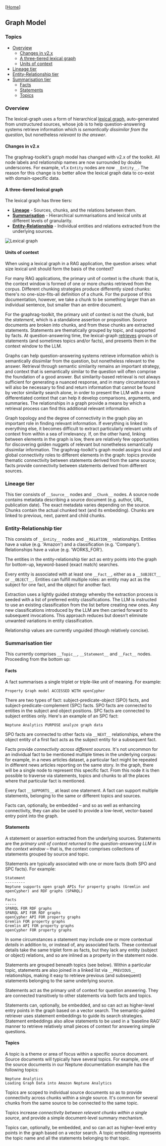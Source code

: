 [[Home](./)]

## Graph Model

### Topics

  - [Overview](#overview)
    - [Changes in v2.x](#changes-in-v2x)
    - [A three-tiered lexical graph](#a-three-tiered-lexical-graph)
    - [Units of context](#units-of-context)
  - [Lineage tier](#lineage-tier)
  - [Entity-Relationship tier](#entity-relationship-tier)
  - [Summarisation tier](#summarisation-tier)
    - [Facts](#facts)
    - [Statements](#statements)
    - [Topics](#topics)

### Overview

The lexical-graph uses a form of hierarchical [lexical graph](https://graphr.ag/reference/knowledge-graph/lexical-graph-hierarchical-structure/), auto-generated from unstructured sources, whose job is to help question-answering systems retrieve information which is *semantically dissimilar from the question*, but nonetheless *relevant to the answer*.

#### Changes in v2.x

The graphrag-toolkit's graph model has changed with v2.x of the toolkit. All node labels and relationship names are now surrounded by double underscores. For example, v1.x `Entity` nodes are now `__Entity__`. The reason for this change is to better allow the lexical graph data to co-exist with domain-specific data.

#### A three-tiered lexical graph

The lexical graph has three tiers:

  - [**Lineage**](#lineage-tier) - Sources, chunks, and the relations between them.
  - [**Summarisation**](#summarisation-tier) - Hierarchical summarisations and lexical units at different levels of granularity.
  - [**Entity-Relationship**](#entity-relationship-tier) - Individual entities and relations extracted from the underlying sources.
  
![Lexical graph](../images/lexical-graph.png)
  
#### Units of context

When using a lexical graph in a RAG application, the question arises: what size lexical unit should form the basis of the context?

For many RAG applications, the primary unit of context is the *chunk*: that is, the context window is formed of one or more chunks retrieved from the corpus. Different chunking strategies produce differently sized chunks: there's no one-size-fits-all definition of a chunk. For the purpose of this documentation, however, we take a chunk to be something larger than an individual sentence, but smaller than an entire document.

For the graphrag-toolkit, the primary unit of context is not the chunk, but the *statement*, which is a standalone assertion or proposition. Source documents are broken into chunks, and from these chunks are extracted statements. Statements are thematically grouped by topic, and supported by facts. At question-answering time, the lexical-graph [retrieves](./querying.md) groups of statements (and sometimes topics and/or facts), and presents them in the context window to the LLM.

Graphs can help question-answering systems retrieve information which is semantically dissimilar from the question, but nonetheless relevant to the answer. Retrieval through semantic similarity remains an important strategy, and context that is semantically similar to the question will often comprise the foundation of a good answer. But similarity-based retrieval is not always sufficient for generating a nuanced response, and in many circumstances it will also be necessary to find and return information that cannot be found by vector similarity search alone, in order to present the LLM with a more differentiated context that can help it develop comparisons, arguments, and summaries. The relationships in a graph provide a means by which a retrieval process can find this additional relevant information.

Graph topology and the degree of connectivity in the graph play an important role in finding relevant information. If everything is linked to everything else, it becomes difficult to extract particularly relevant units of context from within a sea of irrelevancy. If, on the other hand, linking between elements in the graph is low, there are relatively few opportunities for discovering golden nuggets of relevant but nonetheless semantically dissimilar information. The graphrag-toolkit's graph model assigns local and global connectivity roles to different elements in the graph: topics provide thematic connectivity between statements derived from the same source; facts provide connectivity between statements derived from different sources.
  
### Lineage tier

This tier consists of `__Source__` nodes and `__Chunk__` nodes. A source node contains metadata describing a source document (e.g. author, URL, publication date). The exact metadata varies depending on the source. Chunks contain the actual chunked text (and its embedding). Chunks are linked to previous, next, parent and child chunks.

### Entity-Relationship tier

This consists of `__Entity__` nodes and `__RELATION__` relationships. Entities have a value (e.g. 'Amazon') and a classification (e.g. 'Company'). Relationships have a value (e.g. 'WORKS_FOR').

The entities in the entity-relationship tier act as entry points into the graph for bottom-up, keyword-based (exact match) searches.

Every entity is associated with at least one `__Fact__`, either as a `__SUBJECT__` or `__OBJECT__`. Entities can fulfill multiple roles: an entity may act as the subject for one fact, and the object for another fact.

Extraction uses a lightly guided strategy whereby the extraction process is seeded with a list of preferred entity classifications. The LLM is instructed to use an existing classification from the list before creating new ones. Any new classifications introduced by the LLM are then carried forward to subsequent invocations. This approach reduces but doesn't eliminate unwanted variations in entity classification.

Relationship values are currently unguided (though relatively concise).

### Summarisation tier

This currently comprises `__Topic__`, `__Statement__` and `__Fact__` nodes. Proceeding from the bottom up:

#### Facts

A fact summarises a single triplet or triple-like unit of meaning. For example:

```
Property Graph model ACCESSED WITH openCypher
```

There are two types of fact: subject-predicate-object (SPO) facts, and subject-predicate-complement (SPC) facts. SPO facts are connected to entities in the subject and object positions. SPC facts are connected to subject entities only. Here's an example of an SPC fact:

```
Neptune Analytics PURPOSE analyze graph data
```

SPO facts are connected to other facts via `__NEXT__` relationships, where the object entity of a first fact acts as the subject entity for a subsequent fact.

Facts provide *connectivity across different sources*. It's not uncommon for an individual fact to be mentioned multiple times in the underlying corpus: for example, in a news articles dataset, a particular fact might be repeated in different news articles reporting on the same story. In the graph, there will be a single node to represent this specific fact. From this node it is then possible to traverse via statements, topics and chunks to all the places where that particular fact is mentioned.

Every fact `__SUPPORTS__` at least one statement. A fact can support multiple statements, belonging to the same or different topics and sources.

Facts can, optionally, be embedded – and so as well as enhancing connectivity, they can also be used to provide a low-level, vector-based entry point into the graph. 

#### Statements

A statement or assertion extracted from the underlying sources. Statements are the *primary unit of context returned to the question-answering LLM in the context window* – that is, the context comprises collections of statements grouped by source and topic.

Statements are typically associated with one or more facts (both SPO and SPC facts). For example:

```
Statement
---------
Neptune supports open graph APIs for property graphs (Gremlin and openCypher) and RDF graphs (SPARQL)

Facts
-----
SPARQL FOR RDF graphs
SPARQL API FOR RDF graphs
openCypher API FOR property graphs
Gremlin FOR property graphs
Gremlin API FOR property graphs
openCypher FOR property graphs
```

In some circumstances a statement may include one or more contextual *details* in addition to, or instead of, any associated facts. These contextual details take the same triplet form as facts, but they lack any entity (subject or object) relations, and so are inlined as a property in the statement node.

Statements are grouped beneath topics (see below). Within a particular topic, statements are also joined in a linked list via `__PREVIOUS__` relationships, making it easy to retrieve previous (and subsequent) statements belonging to the same underlying source.

Statements act as the primary unit of context for question answering. They are connected transitively to other statements via both facts and topics.

Statements can, optionally, be embedded, and so can act as higher-level entry points in the graph based on a vector search. The semantic-guided retriever uses statement embeddings to guide its search strategies. Statement embeddings also allow statements to be used in a 'baseline RAG' manner to retrieve relatively small pieces of context for answering simple questions.

#### Topics

A topic is a theme or area of focus within a specific source document. Source documents will typically have several topics. For example, one of the source documents in our Neptune documentation example has the following topics:

```
Neptune Analytics
Loading Graph Data into Amazon Neptune Analytics
```

Topics are scoped to individual source documents so as to provide connectivity across chunks within a single source. It's common for several chunks from the same source to be connected to the same topic.

Topics increase *connectivity between relevant chunks within a single source*, and provide a simple document-level summary mechanism.

Topics can, optionally, be embedded, and so can act as higher-level entry points in the graph based on a vector search. A topic embedding represents the topic name and all the statements belonging to that topic.


